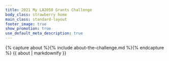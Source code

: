 ```yaml
---
title: 2021 My LA2050 Grants Challenge
body_class: strawberry home
main_class: standard-layout
footer_image: true
show_promotion: true
use_default_meta_description: true
---
```


{% capture about %}{% include about-the-challenge.md %}{% endcapture %}
{{ about | markdownify }}
